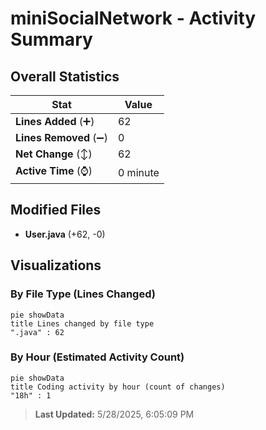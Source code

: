 # miniSocialNetwork - Activity Summary 

## Overall Statistics

| Stat                   | Value                                                             |
| ---------------------- | ----------------------------------------------------------------- |
| **Lines Added** (➕)   | 62                                          |
| **Lines Removed** (➖) | 0                                        |
| **Net Change** (↕)    | 62                |
| **Active Time** (⌚)   | 0 minute |


## Modified Files
- **User.java** (+62, -0)

## Visualizations

### By File Type (Lines Changed)

```mermaid
pie showData
title Lines changed by file type
".java" : 62
```

### By Hour (Estimated Activity Count)

```mermaid
pie showData
title Coding activity by hour (count of changes)
"18h" : 1
```


> **Last Updated:** 5/28/2025, 6:05:09 PM